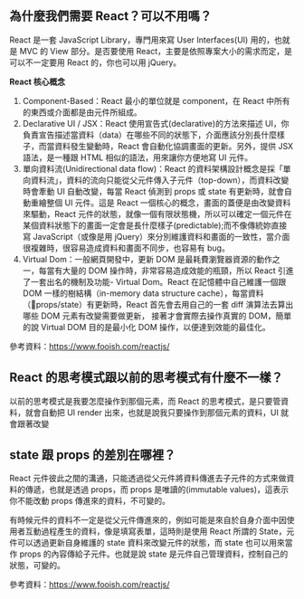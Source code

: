 ## 為什麼我們需要 React？可以不用嗎？

React 是一套 JavaScript Library，專門用來寫 User Interfaces(UI) 用的，也就是 MVC 的 View 部分。是否要使用 React，主要是依照專案大小的需求而定，是可以不一定要用 React 的，你也可以用 jQuery。

**React 核心概念**

1. Component-Based：React 最小的單位就是 component，在 React 中所有的東西或介面都是由元件所組成。
2. Declarative UI / JSX：React 使用宣告式(declarative)的方法來描述 UI，你負責宣告描述當資料（data）在哪些不同的狀態下，介面應該分別長什麼樣子，而當資料發生變動時，React 會自動化協調畫面的更新。另外，提供 JSX 語法，是一種跟 HTML 相似的語法，用來讓你方便地寫 UI 元件。
3. 單向資料流(Unidirectional data flow)：React 的資料架構設計概念是採「單向資料流」，資料的流向只能從父元件傳入子元件（top-down），而資料改變時會牽動 UI 自動改變，每當 React 偵測到 props 或 state 有更新時，就會自動重繪整個 UI 元件。這是 React 一個核心的概念，畫面的蓋便是由改變資料來驅動，React 元件的狀態，就像一個有限狀態機，所以可以確定一個元件在某個資料狀態下的畫面一定會是長什麼樣子(predictable);而不像傳統妳直接寫 JavaScript（或像是用 jQuery）來分別維護資料和畫面的一致性，當介面很複雜時，很容易造成資料和畫面不同步，也容易有 bug。
4. Virtual Dom：一般網頁開發中，更新 DOM 是最耗費瀏覽器資源的動作之一，每當有大量的 DOM 操作時，非常容易造成效能的瓶頸，所以 React 引進了一套出名的機制及功能- Virtual Dom。React 在記憶體中自己維護一個跟 DOM 一樣的樹結構（in-memory data structure cache），每當資料（props/state）有更新時，React 首先會去用自己的一套 diff 演算法去算出哪些 DOM 元素有改變需要做更新， 接著才會實際去操作真實的 DOM，簡單的說 Virtual DOM 目的是最小化 DOM 操作，以便達到效能的最佳化。

參考資料：https://www.fooish.com/reactjs/

## React 的思考模式跟以前的思考模式有什麼不一樣？

以前的思考模式是我要怎麼操作到那個元素，而 React 的思考模式，是只要管資料，就會自動把 UI render 出來，也就是說我只要操作到那個元素的資料，UI 就會跟著改變

## state 跟 props 的差別在哪裡？

React 元件彼此之間的溝通，只能透過從父元件將資料傳進去子元件的方式來做資料的傳遞，也就是透過 props，而 props 是唯讀的(immutable values)，這表示你不能改動 props 傳進來的資料，不可變的。

有時候元件的資料不一定是從父元件傳進來的，例如可能是來自於自身介面中因使用者互動過程產生的資料，像是填寫表單，這時則是使用 React 所謂的 State，元件可以透過更新自身維護的 state 資料來改變元件的狀態，而 state 也可以用來當作 props 的內容傳給子元件。也就是說 state 是元件自己管理資料，控制自己的狀態，可變的。

參考資料：https://www.fooish.com/reactjs/
